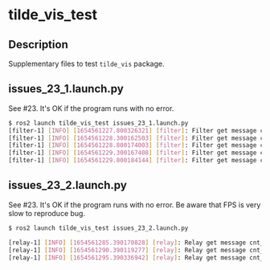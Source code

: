 # tilde_vis_test

## Description

Supplementary files to test `tilde_vis` package.

## issues_23_1.launch.py

See #23. It's OK if the program runs with no error.

``` bash
$ ros2 launch tilde_vis_test issues_23_1.launch.py
[filter-1] [INFO] [1654561227.800326321] [filter]: Filter get message cnt_ = 0
[filter-1] [INFO] [1654561228.300162503] [filter]: Filter get message cnt_ = 1
[filter-1] [INFO] [1654561228.800174003] [filter]: Filter get message cnt_ = 2
[filter-1] [INFO] [1654561229.300167408] [filter]: Filter get message cnt_ = 3
[filter-1] [INFO] [1654561229.800184144] [filter]: Filter get message cnt_ = 4
```

## issues_23_2.launch.py

See #23. It's OK if the program runs with no error.
Be aware that FPS is very slow to reproduce bug.

``` bash
$ ros2 launch tilde_vis_test issues_23_2.launch.py

[relay-1] [INFO] [1654561285.390170828] [relay]: Relay get message cnt_ = 0
[relay-1] [INFO] [1654561290.390119277] [relay]: Relay get message cnt_ = 1
[relay-1] [INFO] [1654561295.390336942] [relay]: Relay get message cnt_ = 2
```
